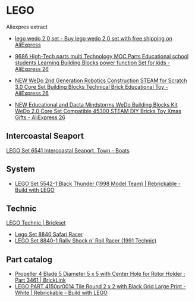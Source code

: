 # LEGO

Aliexpres extract

- [lego wedo 2 0 set - Buy lego wedo 2 0 set with free shipping on AliExpress](https://www.aliexpress.com/w/wholesale-lego-wedo-2-0-set.html?spm=a2g0o.productlist.discover_more.9.71e0a2ceD9n4xz)

- [9686 High-Tech parts multi Technology MOC Parts Educational school students Learning Building Blocks power function Set for kids - AliExpress 26](https://www.aliexpress.com/item/1005001398761348.html?spm=a2g0o.productlist.main.39.2691EsT4EsT4PD&algo_pvid=6825c71f-26b5-4105-9aaf-72ae50961c56&aem_p4p_detail=2024092411385210519601914431480010345980&algo_exp_id=6825c71f-26b5-4105-9aaf-72ae50961c56-19&pdp_npi=4%40dis%21CZK%213492.88%21698.62%21%21%21150.79%2130.16%21%40211b8f9b17272031328455003ef76f%2112000015942767620%21sea%21CZ%212302846117%21ACX&curPageLogUid=swY46JFRaFep&utparam-url=scene%3Asearch%7Cquery_from%3A&search_p4p_id=2024092411385210519601914431480010345980_5)
- [NEW WeDo 2nd Generation Robotics Construction STEAM for Scratch 3.0 Core Set Building Blocks Technical Brick Educational Toy - AliExpress 26](https://www.aliexpress.com/item/1005007003420271.html?spm=a2g0o.detail.pcDetailTopMoreOtherSeller.3.28dbmGWwmGWweL&gps-id=pcDetailTopMoreOtherSeller&scm=1007.40050.354490.0&scm_id=1007.40050.354490.0&scm-url=1007.40050.354490.0&pvid=0bed0b72-6fb0-4b05-930d-8c957bf8ef4b&_t=gps-id:pcDetailTopMoreOtherSeller,scm-url:1007.40050.354490.0,pvid:0bed0b72-6fb0-4b05-930d-8c957bf8ef4b,tpp_buckets:668%232846%238114%231999&pdp_npi=4%40dis%21CZK%211132.21%21551.91%21%21%21345.09%21168.22%21%40210385a817272031576862024ee84b%2112000039015994127%21rec%21CZ%212302846117%21ACX&utparam-url=scene%3ApcDetailTopMoreOtherSeller%7Cquery_from%3A)
- [NEW Educational and Dacta Mindstorms WeDo Building Blocks Kit WeDo 2.0 Core Set Compatible 45300 STEAM DIY Bricks Toy Xmas Gifts - AliExpress 26](https://www.aliexpress.com/item/1005005873249719.html?spm=a2g0o.productlist.main.31.2691EsT4EsT4PD&algo_pvid=6825c71f-26b5-4105-9aaf-72ae50961c56&aem_p4p_detail=2024092411385210519601914431480010345980&algo_exp_id=6825c71f-26b5-4105-9aaf-72ae50961c56-15&pdp_npi=4%40dis%21CZK%214220.12%211180.82%21%21%211286.27%21359.91%21%40211b8f9b17272031328455003ef76f%2112000034663597159%21sea%21CZ%212302846117%21ACX&curPageLogUid=7unfJglHhwu8&utparam-url=scene%3Asearch%7Cquery_from%3A&search_p4p_id=2024092411385210519601914431480010345980_4)

## Intercoastal Seaport

[LEGO Set 6541 Intercoastal Seaport, Town - Boats](https://lego.brickinstructions.com/lego_instructions/set/6541/Intercoastal_Seaport)


## System

- [LEGO Set 5542-1 Black Thunder (1998 Model Team) | Rebrickable - Build with LEGO](https://rebrickable.com/sets/5542-1/black-thunder/?inventory=1#buy_set)


## Technic

[LEGO Technic | Brickset](https://brickset.com/sets/theme-Technic)

- [Lego Set 8840 Safari Racer](https://manuall.co.uk/lego-set-8840-technic-safari-racer/)
- [LEGO Set 8840-1 Rally Shock n' Roll Racer (1991 Technic)](https://rebrickable.com/sets/8840-1/rally-shock-n-roll-racer/?inventory=2#parts)


## Part catalog

- [Propeller 4 Blade 5 Diameter 5 x 5 with Center Hole for Rotor Holder : Part 3461 | BrickLink](https://www.bricklink.com/v2/catalog/catalogitem.page?P=3461&utm_source=rebrickable#T=S&O={%22pi%22:%222%22,%22iconly%22:0})
- [LEGO PART 4150pr0014 Tile Round 2 x 2 with Black Grid Large Print - White | Rebrickable - Build with LEGO](https://rebrickable.com/parts/4150pr0014/tile-round-2-x-2-with-black-grid-large-print/15/)

